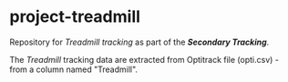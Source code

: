 # project-treadmill
Repository for *Treadmill tracking* as part of the ***Secondary Tracking***.

The *Treadmill* tracking data are extracted from Optitrack file (opti.csv) - from a column named "Treadmill".

